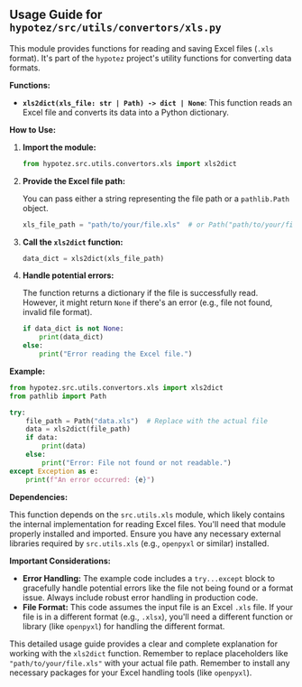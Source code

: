 ## Usage Guide for `hypotez/src/utils/convertors/xls.py`

This module provides functions for reading and saving Excel files (`.xls` format).  It's part of the `hypotez` project's utility functions for converting data formats.


**Functions:**

* **`xls2dict(xls_file: str | Path) -> dict | None`**: This function reads an Excel file and converts its data into a Python dictionary.


**How to Use:**

1. **Import the module:**

   ```python
   from hypotez.src.utils.convertors.xls import xls2dict
   ```

2. **Provide the Excel file path:**

   You can pass either a string representing the file path or a `pathlib.Path` object.

   ```python
   xls_file_path = "path/to/your/file.xls"  # or Path("path/to/your/file.xls")
   ```

3. **Call the `xls2dict` function:**

   ```python
   data_dict = xls2dict(xls_file_path)
   ```

4. **Handle potential errors:**

   The function returns a dictionary if the file is successfully read. However, it might return `None` if there's an error (e.g., file not found, invalid file format).


   ```python
   if data_dict is not None:
       print(data_dict)
   else:
       print("Error reading the Excel file.")
   ```

**Example:**

```python
from hypotez.src.utils.convertors.xls import xls2dict
from pathlib import Path

try:
    file_path = Path("data.xls")  # Replace with the actual file
    data = xls2dict(file_path)
    if data:
        print(data)
    else:
        print("Error: File not found or not readable.")
except Exception as e:
    print(f"An error occurred: {e}")
```

**Dependencies:**

This function depends on the `src.utils.xls` module, which likely contains the internal implementation for reading Excel files.  You'll need that module properly installed and imported.  Ensure you have any necessary external libraries required by `src.utils.xls` (e.g., `openpyxl` or similar) installed.


**Important Considerations:**

* **Error Handling:** The example code includes a `try...except` block to gracefully handle potential errors like the file not being found or a format issue. Always include robust error handling in production code.
* **File Format:**  This code assumes the input file is an Excel `.xls` file.  If your file is in a different format (e.g., `.xlsx`), you'll need a different function or library (like `openpyxl`) for handling the different format.


This detailed usage guide provides a clear and complete explanation for working with the `xls2dict` function. Remember to replace placeholders like `"path/to/your/file.xls"` with your actual file path. Remember to install any necessary packages for your Excel handling tools (like `openpyxl`).